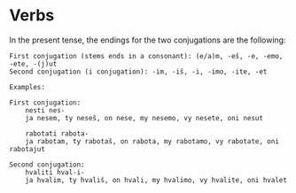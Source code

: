# Verbs 

In the present tense, the endings for the two conjugations are the following:

    First conjugation (stems ends in a consonant): (e/a)m, -eš, -e, -emo, -ete, -(j)ut
    Second conjugation (i conjugation): -im, -iš, -i, -imo, -ite, -et
	
	Examples:
	
	First conjugation:
		nesti nes-
		ja nesem, ty neseš, on nese, my nesemo, vy nesete, oni nesut
		
		rabotati rabota-
		ja rabotam, ty rabotaš, on rabota, my rabotamo, vy rabotate, oni rabotajut

	Second conjugation:
		hvaliti hval-i-
		ja hvalim, ty hvališ, on hvali, my hvalimo, vy hvalite, oni hvalet